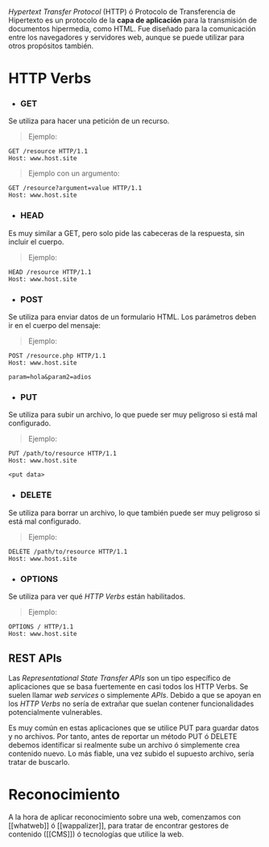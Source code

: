 *Hypertext Transfer Protocol* (HTTP) ó Protocolo de Transferencia de Hipertexto es un protocolo de la **capa de aplicación** para la transmisión de documentos hipermedia, como HTML. Fue diseñado para la comunicación entre los navegadores y servidores web, aunque se puede utilizar para otros propósitos también.

# HTTP Verbs

- ### GET

Se utiliza para hacer una petición de un recurso.

> Ejemplo:
```http
GET /resource HTTP/1.1
Host: www.host.site
```
> Ejemplo con un argumento:
```http
GET /resource?argument=value HTTP/1.1
Host: www.host.site
```

- ### HEAD

Es muy similar a GET, pero solo pide las cabeceras de la respuesta, sin incluir el cuerpo.

> Ejemplo:
```http
HEAD /resource HTTP/1.1
Host: www.host.site
```

- ### POST

Se utiliza para enviar datos de un formulario HTML. Los parámetros deben ir en el cuerpo del mensaje:

> Ejemplo:
```http
POST /resource.php HTTP/1.1
Host: www.host.site

param=hola&param2=adios
```

- ### PUT

Se utiliza para subir un archivo, lo que puede ser muy peligroso si está mal configurado.

> Ejemplo:
```http
PUT /path/to/resource HTTP/1.1
Host: www.host.site

<put data>
```

- ### DELETE

Se utiliza para borrar un archivo, lo que también puede ser muy peligroso si está mal configurado.

> Ejemplo:
```http
DELETE /path/to/resource HTTP/1.1
Host: www.host.site
```

- ### OPTIONS

Se utiliza para ver qué *HTTP Verbs* están habilitados.

> Ejemplo:
```http
OPTIONS / HTTP/1.1
Host: www.host.site
```


## REST APIs

Las *Representational State Transfer APIs* son un tipo específico de aplicaciones que se basa fuertemente en casi todos los HTTP Verbs. Se suelen llamar *web services* o simplemente *APIs*. Debido a que se apoyan en los *HTTP Verbs* no sería de extrañar que suelan contener funcionalidades potencialmente vulnerables.

Es muy común en estas aplicaciones que se utilice PUT para guardar datos y no archivos. Por tanto, antes de reportar un método PUT ó DELETE debemos identificar si realmente sube un archivo ó simplemente crea contenido nuevo. Lo más fiable, una vez subido el supuesto archivo, sería tratar de buscarlo.


# Reconocimiento

A la hora de aplicar reconocimiento sobre una web, comenzamos con [[whatweb]] ó [[wappalizer]], para tratar de encontrar gestores de contenido ([[CMS]]) ó tecnologías que utilice la web.